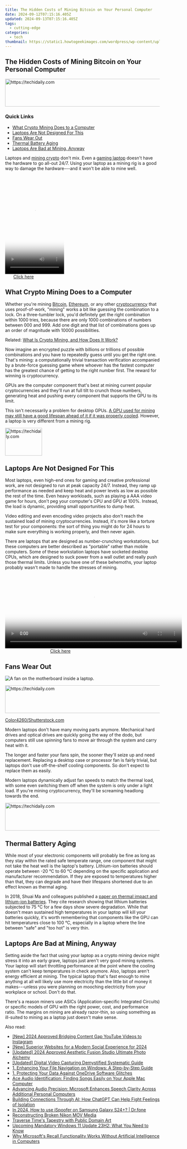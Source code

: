 ```yaml
---
title: The Hidden Costs of Mining Bitcoin on Your Personal Computer
date: 2024-09-12T07:15:16.405Z
updated: 2024-09-13T07:15:16.405Z
tags:
  - cutting-edge
categories:
  - tech
thumbnail: https://static1.howtogeekimages.com/wordpress/wp-content/uploads/2022/02/shutterstock_664419697.jpg
---
```


## The Hidden Costs of Mining Bitcoin on Your Personal Computer

<!-- affiliate ads begin -->
<a href="https://ephamedtechinc.pxf.io/c/5597632/2137213/26400" target="_top" id="2137213">
  <img src="//a.impactradius-go.com/display-ad/26400-2137213" border="0" alt="https://techidaily.com" width="728" height="90"/>
</a>
<img height="0" width="0" src="https://ephamedtechinc.pxf.io/i/5597632/2137213/26400" style="position:absolute;visibility:hidden;" border="0" />
<!-- affiliate ads end -->

### Quick Links

* [What Crypto Mining Does to a Computer](https://vimeo-videos.techidaily.com/new-stepwise-guide-to-convert-vimeo-media-to-mp3-for-2024/)
* [Laptops Are Not Designed For This](https://instagram-video-recordings.techidaily.com/updated-2024-approved-boosting-brand-visibility-essential-insta-highlight-upgrades/)
* [Fans Wear Out](https://some-approaches.techidaily.com/structuring-stimulating-podcast-segments-for-2024/)
* [Thermal Battery Aging](https://android-location.techidaily.com/10-free-location-spoofers-to-fake-gps-location-on-your-motorola-edge-40-pro-drfone-by-drfone-virtual/)
* [Laptops Are Bad at Mining, Anyway](https://facebook-video-share.techidaily.com/new-engaging-vlogger-subjects-each-day-for-2024/)

 Laptops and [mining crypto](https://vimeo-videos.techidaily.com/updated-in-2024-mastering-video-allure-securing-top-spots-with-the-vimeo-experts/) don't mix. Even a [gaming laptop](https://facebook-video-share.techidaily.com/updated-premium-notebooks-select-the-best-for-professional-edits/) doesn't have the hardware to go all-out 24/7\. Using your laptop as a mining rig is a good way to damage the hardware---and it won't be able to mine well.

<!-- affiliate ads begin -->
<span id="1702748">
					<video width="192" height="320" style="cursor:pointer"
           poster="//a.impactradius-go.com/display-clicktoplayimage/1702748.png"
           onclick="if(!this.playClicked){this.play();this.setAttribute('controls',true);this.playClicked=true;}">
	   <source src="//a.impactradius-go.com/display-ad/18544-1702748">
	   <img src="//a.impactradius-go.com/display-clicktoplayimage/1702748.png" style="border: none; height: 100%; width: 100%; object-fit: contain">
	</video>
	<div style="width:120px;text-align:center"><a href="javascript:window.open(decodeURIComponent('https%3A%2F%2Ftwopages.pxf.io%2Fc%2F5597632%2F1702748%2F18544'), '_blank');void(0);">Click here</a></div>
</span>
<img height="0" width="0" src="https://imp.pxf.io/i/5597632/1702748/18544" style="position:absolute;visibility:hidden;" border="0" />
<!-- affiliate ads end -->

##  What Crypto Mining Does to a Computer

 Whether you're mining [Bitcoin](https://extra-support.techidaily.com/navigating-through-excellent-hdr-cam-choices-for-2024/), [Ethereum](https://extra-information.techidaily.com/in-2024-automated-opener-your-srt-files-windows-and-mac/), or any other [cryptocurrency](https://sim-unlock.techidaily.com/in-2024-top-11-free-apps-to-check-imei-on-itel-p40plus-phones-by-drfone-android/) that uses proof-of-work, "mining" works a bit like guessing the combination to a lock. On a three-tumbler lock, you'd definitely get the right combination within 1000 tries, because there are only 1000 combinations of numbers between 000 and 999\. Add one digit and that list of combinations goes up an order of magnitude with 10000 possibilities.

Related: [What Is Crypto Mining, and How Does It Work?](https://vimeo-videos.techidaily.com/updated-in-2024-mastering-video-allure-securing-top-spots-with-the-vimeo-experts/) 

 Now imagine an encrypted puzzle with billions or trillions of possible combinations and you have to repeatedly guess until you get the right one. That's mining: a computationally trivial transaction verification accompanied by a brute-force guessing game where whoever has the fastest computer has the greatest chance of getting to the right number first. The reward for winning is cryptocurrency.

 GPUs are the computer component that's best at mining current popular cryptocurrencies and they'll run at full tilt to crunch those numbers, generating heat and pushing every component that supports the GPU to its limit.

 This isn't necessarily a problem for desktop GPUs. [A GPU used for mining may still have a good lifespan ahead of it if it was properly cooled](https://phone-solutions.techidaily.com/how-do-i-sign-a-svd-file-free-by-ldigisigner-sign-a-word-sign-a-word/). However, a laptop is very different from a mining rig.

<!-- affiliate ads begin -->
<a href="https://aligracehair.sjv.io/c/5597632/2135348/19272" target="_top" id="2135348">
  <img src="//a.impactradius-go.com/display-ad/19272-2135348" border="0" alt="https://techidaily.com" width="120" height="90"/>
</a>
<img height="0" width="0" src="https://aligracehair.sjv.io/i/5597632/2135348/19272" style="position:absolute;visibility:hidden;" border="0" />
<!-- affiliate ads end -->

##  Laptops Are Not Designed For This

 Most laptops, even high-end ones for gaming and creative professional work, are not designed to run at peak capacity 24/7\. Instead, they ramp up performance as needed and keep heat and power levels as low as possible the rest of the time. Even heavy workloads, such as playing a AAA video game for hours, don't peg your computer's CPU and GPU at 100%. Instead, the load is dynamic, providing small opportunities to dump heat.

 Video editing and even encoding video projects also don't reach the sustained load of mining cryptocurrencies. Instead, it's more like a torture test for your components: the sort of thing you might do for 24 hours to make sure everything is working properly, and then never again.

 There are laptops that are designed as number-crunching workstations, but these computers are better described as "portable" rather than mobile computers. Some of these workstation laptops have socketed desktop CPUs, which are designed to suck power from a wall outlet and really push those thermal limits. Unless you have one of these behemoths, your laptop probably wasn't made to handle the stresses of mining.

<!-- affiliate ads begin -->
<span id="1983588">
					<video width="576" height="240" style="cursor:pointer"
           poster="//a.impactradius-go.com/display-clicktoplayimage/1983588.png"
           onclick="if(!this.playClicked){this.play();this.setAttribute('controls',true);this.playClicked=true;}">
	   <source src="//a.impactradius-go.com/display-ad/22993-1983588">
	   <img src="//a.impactradius-go.com/display-clicktoplayimage/1983588.png" style="border: none; height: 100%; width: 100%; object-fit: contain">
	</video>
	<div style="width:360px;text-align:center"><a href="javascript:window.open(decodeURIComponent('https%3A%2F%2Fhomestyler.sjv.io%2Fc%2F5597632%2F1983588%2F22993'), '_blank');void(0);">Click here</a></div>
</span>
<img height="0" width="0" src="https://imp.pxf.io/i/5597632/1983588/22993" style="position:absolute;visibility:hidden;" border="0" />
<!-- affiliate ads end -->

##  Fans Wear Out

![A fan on the motherboard inside a laptop.](https://static1.howtogeekimages.com/wordpress/wp-content/uploads/2022/02/shutterstock_1294339672.jpg) 

<!-- affiliate ads begin -->
<a href="https://appsumo.8odi.net/c/5597632/2123727/7443" target="_top" id="2123727">
  <img src="//a.impactradius-go.com/display-ad/7443-2123727" border="0" alt="https://techidaily.com" width="728" height="90"/>
</a>
<img height="0" width="0" src="https://appsumo.8odi.net/i/5597632/2123727/7443" style="position:absolute;visibility:hidden;" border="0" />
<!-- affiliate ads end -->

[Color4260/Shutterstock.com](https://www.shutterstock.com/image-photo/close-on-printed-circuit-main-motherboard-1294339672)

 Modern laptops don't have many moving parts anymore. Mechanical hard drives and optical drives are quickly going the way of the dodo, but computers still use spinning fans to move air through the system and carry heat with it.

 The longer and faster your fans spin, the sooner they'll seize up and need replacement. Replacing a desktop case or processor fan is fairly trivial, but laptops don't use off-the-shelf cooling components. So don't expect to replace them as easily.

 Modern laptops dynamically adjust fan speeds to match the thermal load, with some even switching them off when the system is only under a light load. If you're mining cryptocurrency, they'll be screaming headlong towards the end.

<!-- affiliate ads begin -->
<a href="https://ephamedtechinc.pxf.io/c/5597632/2137209/26400" target="_top" id="2137209">
  <img src="//a.impactradius-go.com/display-ad/26400-2137209" border="0" alt="https://techidaily.com" width="728" height="90"/>
</a>
<img height="0" width="0" src="https://ephamedtechinc.pxf.io/i/5597632/2137209/26400" style="position:absolute;visibility:hidden;" border="0" />
<!-- affiliate ads end -->

##  Thermal Battery Aging

 While most of your electronic components will probably be fine as long as they stay within the rated safe temperate range, one component that might not take the heat well is the laptop's battery. Lithium-ion batteries should operate between -20 °C to 60 °C depending on the specific application and manufacturer recommendation. If they are exposed to temperatures higher than that, they can degrade and have their lifespans shortened due to an effect known as thermal aging.

 In 2018, Shuai Ma and colleagues published a [paper on thermal impact and lithium-ion batteries](https://www.sciencedirect.com/science/article/pii/S1002007118307536). They cite research showing that lithium batteries subjected to 75 °C for a few days show severe degradation. While that doesn't mean sustained high temperatures in your laptop will kill your batteries quickly, it's worth remembering that components like the GPU can hit temperatures close to 100 °C, especially in a laptop where the line between "safe" and "too hot" is very thin.

##  Laptops Are Bad at Mining, Anyway

 Setting aside the fact that using your laptop as a crypto mining device might stress it into an early grave, laptops just aren't very good mining systems. Your laptop will start throttling performance at the point where the cooling system can't keep temperatures in check anymore. Also, laptops aren't energy efficient at mining. The typical laptop that's fast enough to mine anything at all will likely use more electricity than the little bit of money it makes---unless you were planning on mooching electricity from your workplace or school. Don't do that.

 There's a reason miners use ASICs (Application-specific Integrated Circuits) or specific models of GPU with the right power, cost, and performance ratio. The margins on mining are already razor-thin, so using something as ill-suited to mining as a laptop just doesn't make sense.

<ins class="adsbygoogle"
     style="display:block"
     data-ad-format="autorelaxed"
     data-ad-client="ca-pub-7571918770474297"
     data-ad-slot="1223367746"></ins>

<ins class="adsbygoogle"
     style="display:block"
     data-ad-client="ca-pub-7571918770474297"
     data-ad-slot="8358498916"
     data-ad-format="auto"
     data-full-width-responsive="true"></ins>

<span class="atpl-alsoreadstyle">Also read:</span>
<div><ul>
<li><a href="https://youtube-webster.techidaily.com/024-approved-bridging-content-gap-youtube-videos-to-instagram/"><u>[New] 2024 Approved Bridging Content Gap YouTube Videos to Instagram</u></a></li>
<li><a href="https://twitter-videos.techidaily.com/new-superior-websites-for-a-modern-social-experience-for-2024/"><u>[New] Superior Websites for a Modern Social Experience for 2024</u></a></li>
<li><a href="https://fox-blue.techidaily.com/updated-2024-approved-aesthetic-fusion-studio-ultimate-photo-alchemy/"><u>[Updated] 2024 Approved Aesthetic Fusion Studio Ultimate Photo Alchemy</u></a></li>
<li><a href="https://on-screen-recording.techidaily.com/updated-digital-video-capturing-demystified-systematic-guide/"><u>[Updated] Digital Video Capturing Demystified Systematic Guide</u></a></li>
<li><a href="https://some-tips.techidaily.com/1-enhancing-your-file-navigation-on-windows-a-step-by-step-guide/"><u>1. Enhancing Your File Navigation on Windows: A Step-by-Step Guide</u></a></li>
<li><a href="https://some-tips.techidaily.com/1-protecting-your-data-against-onedrive-software-glitches/"><u>1. Protecting Your Data Against OneDrive Software Glitches</u></a></li>
<li><a href="https://some-tips.techidaily.com/ace-audio-identification-finding-songs-easily-on-your-apple-mac-computer/"><u>Ace Audio Identification: Finding Songs Easily on Your Apple Mac Computer</u></a></li>
<li><a href="https://some-tips.techidaily.com/advancing-audio-precision-microsoft-enhances-speech-clarity-across-additional-personal-computers/"><u>Advancing Audio Precision: Microsoft Enhances Speech Clarity Across Additional Personal Computers</u></a></li>
<li><a href="https://tech-hub.techidaily.com/building-connections-through-ai-how-chatgpt-can-help-fight-feelings-of-isolation/"><u>Building Connections Through AI: How ChatGPT Can Help Fight Feelings of Isolation</u></a></li>
<li><a href="https://change-location.techidaily.com/in-2024-how-to-use-ispoofer-on-samsung-galaxy-s24plus-drfone-by-drfone-virtual-android/"><u>In 2024, How to use iSpoofer on Samsung Galaxy S24+? | Dr.fone</u></a></li>
<li><a href="https://data-wizards.techidaily.com/reconstructing-broken-nikon-mov-media/"><u>Reconstructing Broken Nikon MOV Media</u></a></li>
<li><a href="https://extra-hints.techidaily.com/traverse-times-tapestry-with-public-domain-art/"><u>Traverse Time's Tapestry with Public Domain Art</u></a></li>
<li><a href="https://some-tips.techidaily.com/upcoming-mandatory-windows-11-update-23h2-what-you-need-to-know/"><u>Upcoming Mandatory Windows 11 Update 23H2: What You Need to Know</u></a></li>
<li><a href="https://some-tips.techidaily.com/why-microsofts-recall-functionality-works-without-artificial-intelligence-in-computers/"><u>Why Microsoft's Recall Functionality Works Without Artificial Intelligence in Computers</u></a></li>
</ul></div>

